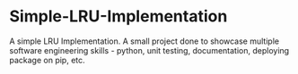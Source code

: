 # Simple-LRU-Implementation
A simple LRU Implementation.
A small project done to showcase multiple software engineering skills - python, unit testing, documentation, deploying package on pip, etc.
